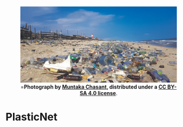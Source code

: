 <figure>
    <img src="beach_plastic.jpg">
    <figcaption align = "center">=<b>Photograph by <a
    href="https://commons.wikimedia.org/wiki/File:Plastic_Pollution_in_Ghana.jpg">Muntaka
    Chasant</a>, distributed under a <a
    href="https://creativecommons.org/licenses/by-sa/4.0/deed.en">CC
    BY-SA 4.0 license</b></a>.
    </figcaption>
</figure>

# PlasticNet
